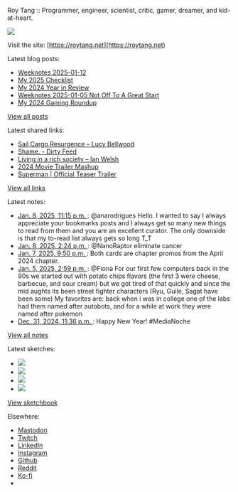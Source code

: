 Roy Tang :: Programmer, engineer, scientist, critic, gamer, dreamer, and kid-at-heart.

![](https://roytang.net/static/img/profile.jpg)

Visit the site: [https://roytang.net](https://roytang.net)

Latest blog posts:

- [Weeknotes 2025-01-12](https://roytang.net/2025/01/weeknotes-01-12/)
- [My 2025 Checklist](https://roytang.net/2025/01/2025-checklist/)
- [My 2024 Year in Review](https://roytang.net/2025/01/2024-year-in-review/)
- [Weeknotes 2025-01-05 Not Off To A Great Start](https://roytang.net/2025/01/weeknotes-01-05/)
- [My 2024 Gaming Roundup](https://roytang.net/2024/12/2024-gaming-roundup/)

[View all posts](https://roytang.net/blog)

Latest shared links:

- [Sail Cargo Resurgence – Lucy Bellwood](https://roytang.net/2024/12/8da9d779ad6716b7628de4f2f793b4ec/)
- [Shame. - Dirty Feed](https://roytang.net/2024/12/6ed3376111caa8ae2b1e676fadb69528/)
- [Living in a rich society – Ian Welsh](https://roytang.net/2024/12/0663b4cef0d10d35162dc8203e8bd186/)
- [2024 Movie Trailer Mashup](https://roytang.net/2024/12/7901c31b510a4432ed73605e849ea149/)
- [Superman | Official Teaser Trailer](https://roytang.net/2024/12/500e11b215332af781fb5674c35e6df5/)

[View all links](https://roytang.net/links)

Latest notes:

- [Jan. 8, 2025, 11:15 p.m. ](https://roytang.net/2025/01/113793387779106497/): @anarodrigues Hello. I wanted to say I always appreciate your bookmarks posts and I always get so many new things to read from them and you are an excellent curator. The only downside is that my to-read list always gets so long T_T
- [Jan. 8, 2025, 2:24 p.m. ](https://roytang.net/2025/01/113791299822477038/): @NanoRaptor eliminate cancer
- [Jan. 7, 2025, 9:50 p.m. ](https://roytang.net/2025/01/m5vd0p9/): Both cards are chapter promos from the April 2024 chapter.
- [Jan. 5, 2025, 2:59 p.m. ](https://roytang.net/2025/01/113774452484587744/): @Fiona For our first few computers back in the 90s we started out with potato chips flavors (the first 3 were cheese, barbecue, and sour cream) but we got tired of that quickly and since the mid aughts its been street fighter characters (Ryu, Guile, Sagat have been some) My favorites are: back when i was in college one of the labs had them named after autobots, and for a while at work they were named after pokemon
- [Dec. 31, 2024, 11:36 p.m. ](https://roytang.net/2024/12/113748175074134664/): Happy New Year! #MediaNoche

[View all notes](https://roytang.net/notes)

Latest sketches:


- ![](https://roytang.net/media/cache/32/e6/32e6bccc49e8369f7e33d4b393e24821.jpg)
- ![](https://roytang.net/media/cache/6d/bb/6dbb65d9198fe1692eed00385ef079c4.jpg)
- ![](https://roytang.net/media/cache/55/78/5578c142afd534e31f9723865e041b14.jpg)
- ![](https://roytang.net/media/cache/5f/31/5f31570abb0199511aca9bc8ecfcc64e.jpg)

[View sketchbook](https://roytang.net/albums/sketchbook)


Elsewhere:

- [Mastodon](https://indieweb.social/@roytang)
- [Twitch](https://twitch.tv/twitchyroy)
- [LinkedIn](https://www.linkedin.com/in/roytang)
- [Instagram](https://instagram.com/roytang0400)
- [Github](https://github.com/roytang)
- [Reddit](https://reddit.com/u/hungryroy)
- [Ko-fi](https://ko-fi.com/roytang)
- [](mailto:hello@roytang.net)